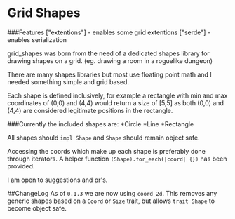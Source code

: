 # Grid Shapes

###Features
["extentions"] - enables some grid extentions
["serde"] - enables serialization

grid_shapes was born from the need of a dedicated shapes library for drawing shapes on a grid. (eg. drawing a room in a roguelike dungeon)

There are many shapes libraries but most use floating point math and I needed something simple and grid based.

Each shape is defined inclusively, for example a rectangle with min and max coordinates of (0,0) and (4,4) would return a size of [5,5] as both (0,0) and (4,4) are considered legitimate positions in the rectangle.

###Currently the included shapes are:
*Circle
*Line
*Rectangle

All shapes should `impl Shape` and `Shape` should remain object safe.

Accessing the coords which make up each shape is preferably done through iterators. A helper function `(Shape).for_each(|coord| {})` has been provided.

I am open to suggestions and pr's.

##ChangeLog
As of `0.1.3` we are now using `coord_2d`. This removes any generic shapes based on a `Coord` or `Size` trait, but allows `trait Shape` to become object safe.